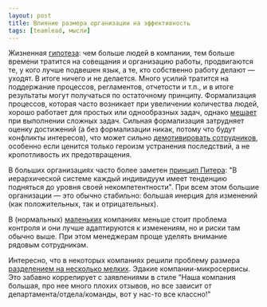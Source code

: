 ```yaml
---
layout: post
title: Влияние размера организации на эффективность
tags: [teamlead, мысли]
---
```

Жизненная [гипотеза](https://threadreaderapp.com/thread/1536400820366823424.html): чем больше людей в компании, тем больше времени тратится на совещания и организацию работы, продвигаются те, у кого лучше подвешен язык, а те, кто собственно работу делают — уходят. В итоге ничего и не делается. Много усилий тратится на поддержание процессов, регламентов, отчетости и т.п., и в итоге результаты могут получаться по остаточному принципу. Формализация процессов, которая часто возникает при увеличении количества людей, хорошо работает для простых или однообразных задач, однако [мешает](https://www.researchgate.net/publication/227422262_Organizational_size_and_efficiency_An_information_processing_view) при выполнении сложных задач. Сильная формализация затрудняет оценку достижений (а без формализации никак, потому что будут конфликты интересов), что может сильно [демотивировать сотрудников](https://habr.com/ru/post/600091/), особенно если ценится только героизм устранения последствий, а не кропотливость их предотвращения.

В больших организациях часто более заметен [принцип Питера](https://ru.wikipedia.org/wiki/%D0%9F%D1%80%D0%B8%D0%BD%D1%86%D0%B8%D0%BF_%D0%9F%D0%B8%D1%82%D0%B5%D1%80%D0%B0): "В иерархической системе каждый индивидуум имеет тенденцию подняться до уровня своей некомпетентности". При всем этом большие организации — это обычно стабильно: большая инерция для изменений (как положительных, так и отрицательных). 

В (нормальных) [маленьких](https://www.researchgate.net/publication/322640718_Size_and_Organizational_Effectiveness_Maintaining_a_Balance) компаниях меньше стоит проблема контроля и они лучше адаптируются к изменениям, но и риски там обычно выше. При этом менеджерам проще уделять внимание рядовым сотрудникам.

Интересно, что в некоторых компаниях решили проблему размера [разделением на несколько мелких](https://www.researchgate.net/publication/322640718_Size_and_Organizational_Effectiveness_Maintaining_a_Balance). Эдакие компании-микросервисы. Это забавно коррелирует с заявлениями в стиле "Наша компания большая, про нее много плохих отзывов, но все зависит от департамента/отдела/команды, вот у нас-то все классно!"

